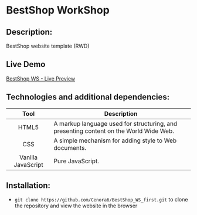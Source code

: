 # BestShop WorkShop

## Description:
BestShop website template (RWD)

## Live Demo
[BestShop WS - Live Preview](https://cenora6.github.io/BestShop_WS_first/)

## Technologies and additional dependencies:

| Tool | Description |
| :-------------:|--------------|
| HTML5 | A markup language used for structuring, and presenting content on the World Wide Web. |
| CSS | A simple mechanism for adding style to Web documents. |
| Vanilla JavaScript | Pure JavaScript. |

## Installation:
-  ```git clone https://github.com/Cenora6/BestShop_WS_first.git``` to clone the repository and view the website in the browser

